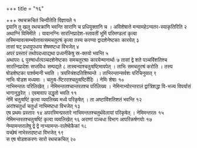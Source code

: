 +++
title = "१६"

+++
रथचक्रचितं चिन्वीतेति विज्ञायते १   
द्वयानि तु खलु रथचक्राणि भवन्ति साराणि च प्रधियुक्तानि च । अविशेषात्ते मन्यामहेऽन्यतर-स्याकृतिरिति २
अथाग्निं विमिमीते । यावानग्निः सारत्निप्रादेश-स्तावतीं भूमिं परिमण्डलां कृत्वा तस्मिन्यावत्सम्भवेत्तावत्समचतुरश्रं कृत्वा तस्य करण्या द्वादशेनेष्टकाः कारयेत् ३   
तासां षट् प्रधावुपधाय शेषमष्टधा विभजेत् ४   
अपरं प्रस्तारं तथोपदध्याद्यथा प्रध्यनीकेषु स्र-क्तयो भवन्ति ५   
अथापरः ६
पुरुषार्धात्पञ्चदशेनेष्टकाः समचतुरश्राः कारयेन्मानार्थाः ७
तासां द्वे शते पञ्चविंशतिश्च सारत्निप्रादेशः सप्तविधः सम्पद्यते ८
तास्वन्याश्चतुःषष्टिमावपेत् । ताभिः समचतुरश्रं करोति । तस्य षोडशेष्टका पार्श्वमानी भवति । त्रयस्त्रिंशदतिशिष्यन्ते । ताभिरन्तान्सर्वशः परिचिनुयात् ९   
नाभिः षोडश मध्यमाः । चतुःष-ष्टिरराश्चतुःषष्टिर्वेदिः । नेमिः शेषाः १०   
नाभिमन्ततः परिलिखेत् । नेमिमन्ततश्चान्तरतश्च परिलिख्य । नेमिनाभ्योरन्तरालं द्वात्रिंशद्धा वि-भज्य विपर्यासं भागानुद्धरेत् । एवमावाप उद्धृतो भवति ११   
नेमिं चतुःषष्टिं कृत्वा व्यवलिख्य मध्ये परिकृषेत् । ता अष्टाविंशतिशतं भवन्ति १२   
अरांश्चतुर्धा चतुर्धा नाभिमष्टधा विभजेत् १३   
एष प्रथमः प्रस्तारः १४
अपरस्मिन्प्रस्तारे नाभिमन्ततश्चतुर्थवेलायां परिकृषेत् । नेमिमन्तरतः १५   
नेमिमन्तरतश्चतुःषष्टिं कृत्वा व्यवलिखेत् १६
अराणां पञ्चधा विभाग आपरिकर्षणयोः १७   
नेम्यामन्तरालेषु द्वे द्वे नाभ्यामन्त-रालेष्वेकैकां १८   
यच्छेषं नाभेस्तदष्टधा विभजेत् १९   
स एष षोडशकरणः सारो रथचक्रचित् २०   
